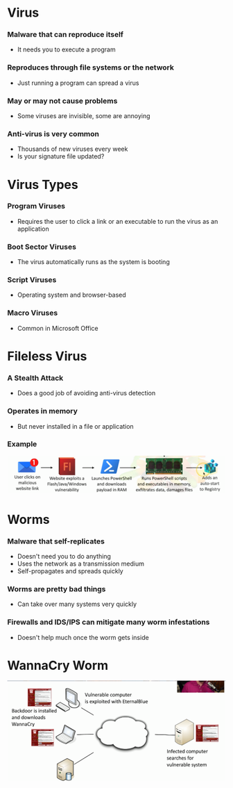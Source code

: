 # Virus
### Malware that can reproduce itself
- It needs you to execute a program
### Reproduces through file systems or the network
- Just running a program can spread a virus
### May or may not cause problems
- Some viruses are invisible, some are annoying
### Anti-virus is very common
- Thousands of new viruses every week
- Is your signature file updated?
# Virus Types
### Program Viruses
- Requires the user to click a link or an executable to run the virus as an application
### Boot Sector Viruses
- The virus automatically runs as the system is booting
### Script Viruses
- Operating system and browser-based
### Macro Viruses
- Common in Microsoft Office
# Fileless Virus
### A Stealth Attack
- Does a good job of avoiding anti-virus detection
### Operates in memory
- But never installed in a file or application
### Example
![](attachments/f15f3c2a65d272c5ecd1b0b46976f844.png)
# Worms
### Malware that self-replicates
- Doesn't need you to do anything
- Uses the network as a transmission medium
- Self-propagates and spreads quickly
### Worms are pretty bad things
- Can take over many systems very quickly
### Firewalls and IDS/IPS can mitigate many worm infestations
- Doesn't help much once the worm gets inside
# WannaCry Worm
![](attachments/52dea1335a7e3aa99ea680f3562ab3d1.png)